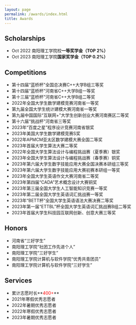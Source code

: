 ```yaml
---
layout: page
permalink: /awards/index.html
title: Awards
---
```


## Scholarships

- Oct 2022 南阳理工学院校**一等奖学金（TOP 2%）**
- Oct 2023 南阳理工学院**国家奖学金（TOP 0.2%）**

## Competitions

- 第十四届“蓝桥杯”全国总决赛C++大学B组三等奖
- 第十四届“蓝桥杯”河南省C++大学B组一等奖
- 第十三届“蓝桥杯”河南省C++大学B组二等奖
- 2022年全国大学生数学建模竞赛河南省一等奖
- 第九届全国大学生统计建模大赛河南省一等奖
- 第九届中国国际“互联网+”大学生创新创业大赛河南赛区二等奖
- 第十六届“挑战杯”河南省三等奖
- 2023年“百度之星”程序设计竞赛河南省银奖
- 2023年美国大学生数学建模竞赛S奖
- 2022年APMCM亚太区数学建模大赛全国二等奖
- 2023年首届大学生算法大赛二等奖
- 2022年全国大学生算法设计与编程挑战赛（夏季赛）银奖
- 2023年全国大学生算法设计与编程挑战赛（春季赛）铜奖
- 2023年第六届大学生数字技能应用大赛全国决赛本研组三等奖
- 2023年第六届大学生数字技能应用大赛初赛本研组一等奖
- 2023年全国大学生英语作文大赛河南省二等奖
- 2023年第四届“CADA”艺术概念设计大赛铜奖
- 2023年第三届全国大学生人工智能知识竞赛一等奖
- 2023年第二届全国大学生英语词汇挑战赛一等奖
- 2023年“BETT杯”全国大学生英语语法大赛决赛二等奖
- 2023年第一届“ETTBL”杯全国大学生英语词汇挑战赛B组二等奖
- 2023年首届大学生科技园互联网创新、创意大赛三等奖

## Honors

- 河南省“三好学生”
- 南阳理工学院“社团工作先进个人”
- 南阳理工学院“三好学生”
- 南阳理工学院计算机与软件学院“优秀共青团员”
- 南阳理工学院计算机与软件学院“三好学生”

## Services

- 累计志愿时长**<font color="red" weight="500px">400+</font>**
- 2021年寒假优秀志愿者
- 2022年暑期优秀志愿者
- 2022年寒假优秀志愿者
- 2023年暑期优秀志愿者
